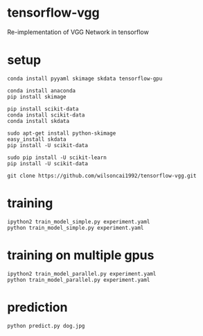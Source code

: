 # tensorflow-vgg
Re-implementation of VGG Network in tensorflow

# setup

```
conda install pyyaml skimage skdata tensorflow-gpu

conda install anaconda
pip install skimage

pip install scikit-data
conda install scikit-data
conda install skdata

sudo apt-get install python-skimage
easy_install skdata
pip install -U scikit-data

sudo pip install -U scikit-learn
pip install -U scikit-data

git clone https://github.com/wilsoncai1992/tensorflow-vgg.git
```

# training

```
ipython2 train_model_simple.py experiment.yaml
python train_model_simple.py experiment.yaml
```

# training on multiple gpus

```
ipython2 train_model_parallel.py experiment.yaml
python train_model_parallel.py experiment.yaml
```

# prediction

```
python predict.py dog.jpg
```
